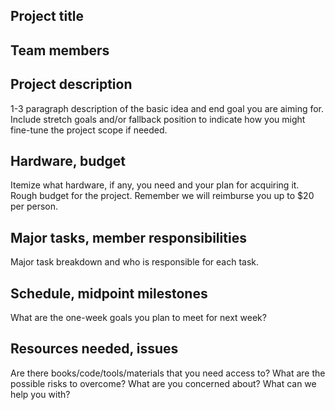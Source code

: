 ## Project title

## Team members

## Project description
1-3 paragraph description of the basic idea and end goal you are aiming for. Include stretch goals and/or fallback position to indicate how you might fine-tune the project scope if needed.

## Hardware, budget
Itemize what hardware, if any, you need and your plan for acquiring it.
Rough budget for the project. Remember we will reimburse you up to $20 per person.

## Major tasks, member responsibilities
Major task breakdown and who is responsible for each task.

## Schedule, midpoint milestones
What are the one-week goals you plan to meet for next week?

## Resources needed, issues
Are there books/code/tools/materials that you need access to? What are the possible risks to overcome? What are you concerned about? What can we help you with?
